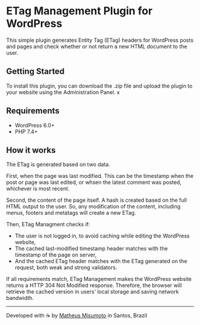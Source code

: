 # ETag Management Plugin for WordPress

This simple plugin generates Entity Tag (ETag) headers for WordPress posts and pages and check whether or not return a new HTML document to the user.

## Getting Started

To install this plugin, you can download the .zip file and upload the plugin to your website using the Administration Panel.
x
## Requirements
- WordPress 6.0+
- PHP 7.4+

## How it works

The ETag is generated based on two data.

First, when the page was last modified. This can be the timestamp when the post or page was last edited, or whsen the latest comment was posted, whichever is most recent.

Second, the content of the page itself. A hash is created based on the full HTML output to the user. So, any modification of the content, including menus, footers and metatags will create a new ETag.

Then, ETag Managment checks if:

- The user is not logged in, to avoid caching while editing the WordPress website,
- The cached last-modified timestamp header matches with the timestamp of the page on server,
- And the cached ETag header matches with the ETag generated on the request, both weak and strong validators.

If all requirements match, ETag Management makes the WordPress website returns a HTTP 304 Not Modified response. Therefore, the browser will retrieve the cached version in users' local storage and saving network bandwidth.

---
Developed with ☕ by [Matheus Misumoto](https://matheusmisumoto.dev/) in Santos, Brazil